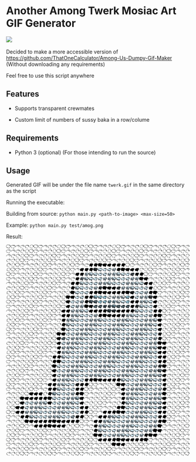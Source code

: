 # Another Among Twerk Mosiac Art GIF Generator

<img src="hank.gif" width="500">

Decided to make a more accessible version of https://github.com/ThatOneCalculator/Among-Us-Dumpy-Gif-Maker
(Without downloading any requirements)

Feel free to use this script anywhere

## Features
- Supports transparent crewmates

- Custom limit of numbers of sussy baka in a row/colume

## Requirements
- Python 3 (optional) (For those intending to run the source)

## Usage

Generated GIF will be under the file name `twerk.gif` in the same directory as the script

Running the executable:

Building from source:
`python main.py <path-to-image> <max-size=50>`

Example:
`python main.py test/amog.png`

Result:

<img src="amog.gif" width="500">